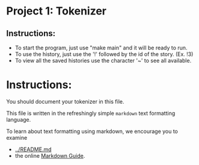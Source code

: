 # Project 1: Tokenizer

## Instructions:

- To start the program, just use "make main" and it will be ready to run.
- To use the history, just use the '!' followed by the id of the story. (Ex. !3)
- To view all the saved histories use the character '~' to see all available.

# Instructions:

You should document your tokenizer in this file.

This file is written in the refreshingly simple `markdown` text
formatting language.

To learn about text formatting using markdown, we encourage you to examine 
 - [../README.md](../README.md)
 - the online [Markdown Guide](https://www.markdownguide.org/).
